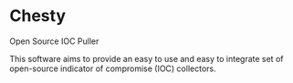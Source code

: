 # Chesty
Open Source IOC Puller

This software aims to provide an easy to use and easy to integrate set of open-source indicator of compromise (IOC) collectors.

